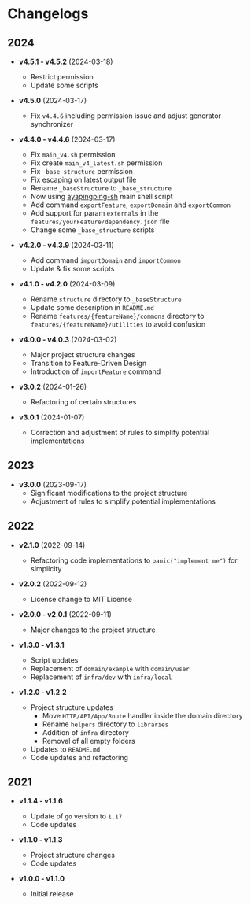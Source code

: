 # Changelogs

## 2024

- **v4.5.1 - v4.5.2** (2024-03-18)
  - Restrict permission
  - Update some scripts

- **v4.5.0** (2024-03-17)
  - Fix `v4.4.6` including permission issue and adjust generator synchronizer

- **v4.4.0 - v4.4.6** (2024-03-17)
  - Fix `main_v4.sh` permission
  - Fix create `main_v4_latest.sh` permission
  - Fix `_base_structure` permission
  - Fix escaping on latest output file
  - Rename `_baseStructure` to `_base_structure`
  - Now using [ayapingping-sh](https://github.com/dalikewara/ayapingping-sh) main shell script
  - Add command `exportFeature`, `exportDomain` and `exportCommon`
  - Add support for param `externals` in the `features/yourFeature/dependency.json` file
  - Change some `_base_structure` scripts

- **v4.2.0 - v4.3.9** (2024-03-11)
  - Add command `importDomain` and `importCommon`
  - Update & fix some scripts

- **v4.1.0 - v4.2.0** (2024-03-09)
  - Rename `structure` directory to `_baseStructure`
  - Update some description in `README.md`
  - Rename `features/{featureName}/commons` directory to `features/{featureName}/utilities` to avoid confusion

- **v4.0.0 - v4.0.3** (2024-03-02)
  - Major project structure changes
  - Transition to Feature-Driven Design
  - Introduction of `importFeature` command

- **v3.0.2** (2024-01-26)
  - Refactoring of certain structures

- **v3.0.1** (2024-01-07)
  - Correction and adjustment of rules to simplify potential implementations

## 2023

- **v3.0.0** (2023-09-17)
  - Significant modifications to the project structure
  - Adjustment of rules to simplify potential implementations

## 2022

- **v2.1.0** (2022-09-14)
  - Refactoring code implementations to `panic("implement me")` for simplicity

- **v2.0.2** (2022-09-12)
  - License change to MIT License

- **v2.0.0 - v2.0.1** (2022-09-11)
  - Major changes to the project structure

- **v1.3.0 - v1.3.1**
  - Script updates
  - Replacement of `domain/example` with `domain/user`
  - Replacement of `infra/dev` with `infra/local`

- **v1.2.0 - v1.2.2**
  - Project structure updates
    - Move `HTTP/API/App/Route` handler inside the domain directory
    - Rename `helpers` directory to `libraries`
    - Addition of `infra` directory
    - Removal of all empty folders
  - Updates to `README.md`
  - Code updates and refactoring

## 2021

- **v1.1.4 - v1.1.6**
  - Update of `go` version to `1.17`
  - Code updates

- **v1.1.0 - v1.1.3**
  - Project structure changes
  - Code updates

- **v1.0.0 - v1.1.0**
  - Initial release

